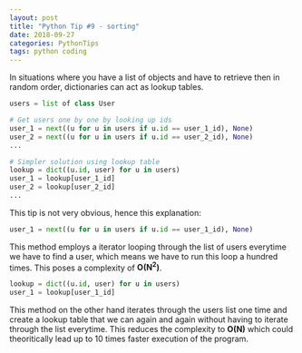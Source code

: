 ```yaml
---
layout: post
title: "Python Tip #9 - sorting"
date: 2018-09-27
categories: PythonTips
tags: python coding
---
```


In situations where you have a list of objects and have to retrieve then in random order, dictionaries can act as lookup tables.

```python
users = list of class User 

# Get users one by one by looking up ids
user_1 = next((u for u in users if u.id == user_1_id), None)
user_2 = next((u for u in users if u.id == user_2_id), None)
...

# Simpler solution using lookup table
lookup = dict((u.id, user) for u in users)
user_1 = lookup[user_1_id]
user_2 = lookup[user_2_id]
...
```

This tip is not very obvious, hence this explanation:

```python
user_1 = next((u for u in users if u.id == user_1_id), None)
```
This method employs a iterator looping through the list of users everytime we have to find a user, which means we have to run this loop a hundred times. This poses a complexity of **O(N<sup>2</sup>)**.

```python
lookup = dict((u.id, user) for u in users)
user_1 = lookup[user_1_id]
```
This method on the other hand iterates through the users list one time and create a lookup table that we can again and again without having to iterate through the list everytime. This reduces the complexity to **O(N)** which could theoritically lead up to 10 times faster execution of the program.